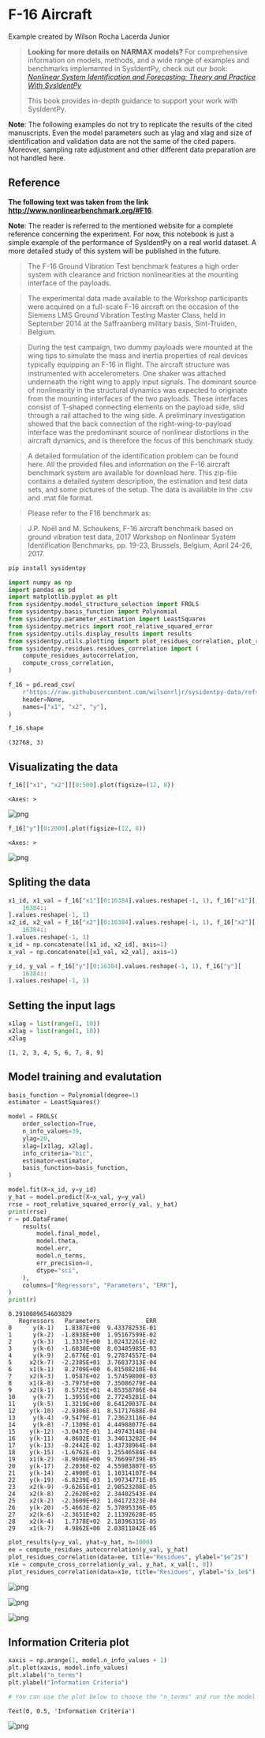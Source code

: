 # F-16 Aircraft

Example created by Wilson Rocha Lacerda Junior

> **Looking for more details on NARMAX models?**
> For comprehensive information on models, methods, and a wide range of examples and benchmarks implemented in SysIdentPy, check out our book:
> [*Nonlinear System Identification and Forecasting: Theory and Practice With SysIdentPy*](https://sysidentpy.org/book/0%20-%20Preface/)
>
> This book provides in-depth guidance to support your work with SysIdentPy.

**Note**: The following examples do not try to replicate the results of the cited manuscripts. Even the model parameters such as ylag and xlag and size of identification and validation data are not the same of the cited papers. Moreover, sampling rate adjustment and other different data preparation are not handled here.

## Reference

**The following text was taken from the link http://www.nonlinearbenchmark.org/#F16**. 

**Note**: The reader is referred to the mentioned website for a complete reference concerning the experiment. For now, this notebook is just a simple example of the performance of SysIdentPy on a real world dataset. A more detailed study of this system will be published in the future.  

> The F-16 Ground Vibration Test benchmark features a high order system with clearance and friction nonlinearities at the mounting interface of the payloads.

> The experimental data made available to the Workshop participants were acquired on a full-scale F-16 aircraft on the occasion of the Siemens LMS Ground Vibration Testing Master Class, held in September 2014 at the Saffraanberg military basis, Sint-Truiden, Belgium.

> During the test campaign, two dummy payloads were mounted at the wing tips to simulate the mass and inertia properties of real devices typically equipping an F-16 in ﬂight. The aircraft structure was instrumented with accelerometers. One shaker was attached underneath the right wing to apply input signals. The dominant source of nonlinearity in the structural dynamics was expected to originate from the mounting interfaces of the two payloads. These interfaces consist of T-shaped connecting elements on the payload side, slid through a rail attached to the wing side. A preliminary investigation showed that the back connection of the right-wing-to-payload interface was the predominant source of nonlinear distortions in the aircraft dynamics, and is therefore the focus of this benchmark study.

> A detailed formulation of the identification problem can be found here. All the provided files and information on the F-16 aircraft benchmark system are available for download here. This zip-file contains a detailed system description, the estimation and test data sets, and some pictures of the setup. The data is available in the .csv and .mat file format.

> Please refer to the F16 benchmark as:

> J.P. Noël and M. Schoukens, F-16 aircraft benchmark based on ground vibration test data, 2017 Workshop on Nonlinear System Identification Benchmarks, pp. 19-23, Brussels, Belgium, April 24-26, 2017.


```python
pip install sysidentpy
```


```python
import numpy as np
import pandas as pd
import matplotlib.pyplot as plt
from sysidentpy.model_structure_selection import FROLS
from sysidentpy.basis_function import Polynomial
from sysidentpy.parameter_estimation import LeastSquares
from sysidentpy.metrics import root_relative_squared_error
from sysidentpy.utils.display_results import results
from sysidentpy.utils.plotting import plot_residues_correlation, plot_results
from sysidentpy.residues.residues_correlation import (
    compute_residues_autocorrelation,
    compute_cross_correlation,
)
```


```python
f_16 = pd.read_csv(
    r"https://raw.githubusercontent.com/wilsonrljr/sysidentpy-data/refs/heads/main/datasets/f_16_vibration_test/f-16.txt",
    header=None,
    names=["x1", "x2", "y"],
)
```


```python
f_16.shape
```




    (32768, 3)



## Visualizating the data


```python
f_16[["x1", "x2"]][0:500].plot(figsize=(12, 8))
```




    <Axes: >




    
![png](f-16-aircraft_files/f-16-aircraft_7_1.png)
    



```python
f_16["y"][0:2000].plot(figsize=(12, 8))
```




    <Axes: >




    
![png](f-16-aircraft_files/f-16-aircraft_8_1.png)
    


## Spliting the data


```python
x1_id, x1_val = f_16["x1"][0:16384].values.reshape(-1, 1), f_16["x1"][
    16384::
].values.reshape(-1, 1)
x2_id, x2_val = f_16["x2"][0:16384].values.reshape(-1, 1), f_16["x2"][
    16384::
].values.reshape(-1, 1)
x_id = np.concatenate([x1_id, x2_id], axis=1)
x_val = np.concatenate([x1_val, x2_val], axis=1)

y_id, y_val = f_16["y"][0:16384].values.reshape(-1, 1), f_16["y"][
    16384::
].values.reshape(-1, 1)
```

## Setting the input lags 


```python
x1lag = list(range(1, 10))
x2lag = list(range(1, 10))
x2lag
```




    [1, 2, 3, 4, 5, 6, 7, 8, 9]



## Model training and evalutation


```python
basis_function = Polynomial(degree=1)
estimator = LeastSquares()

model = FROLS(
    order_selection=True,
    n_info_values=39,
    ylag=20,
    xlag=[x1lag, x2lag],
    info_criteria="bic",
    estimator=estimator,
    basis_function=basis_function,
)

model.fit(X=x_id, y=y_id)
y_hat = model.predict(X=x_val, y=y_val)
rrse = root_relative_squared_error(y_val, y_hat)
print(rrse)
r = pd.DataFrame(
    results(
        model.final_model,
        model.theta,
        model.err,
        model.n_terms,
        err_precision=8,
        dtype="sci",
    ),
    columns=["Regressors", "Parameters", "ERR"],
)
print(r)
```

    0.2910089654603829
       Regressors   Parameters             ERR
    0      y(k-1)   1.8387E+00  9.43378253E-01
    1      y(k-2)  -1.8938E+00  1.95167599E-02
    2      y(k-3)   1.3337E+00  1.02432261E-02
    3      y(k-6)  -1.6038E+00  8.03485985E-03
    4      y(k-9)   2.6776E-01  9.27874557E-04
    5     x2(k-7)  -2.2385E+01  3.76837313E-04
    6     x1(k-1)   8.2709E+00  6.81508210E-04
    7     x2(k-3)   1.0587E+02  1.57459800E-03
    8     x1(k-8)  -3.7975E+00  7.35086279E-04
    9     x2(k-1)   8.5725E+01  4.85358786E-04
    10     y(k-7)   1.3955E+00  2.77245281E-04
    11     y(k-5)   1.3219E+00  8.64120037E-04
    12    y(k-10)  -2.9306E-01  8.51717688E-04
    13     y(k-4)  -9.5479E-01  7.23623116E-04
    14     y(k-8)  -7.1309E-01  4.44988077E-04
    15    y(k-12)  -3.0437E-01  1.49743148E-04
    16    y(k-11)   4.8602E-01  3.34613282E-04
    17    y(k-13)  -8.2442E-02  1.43738964E-04
    18    y(k-15)  -1.6762E-01  1.25546584E-04
    19    x1(k-2)  -8.9698E+00  9.76699739E-05
    20    y(k-17)   2.2036E-02  4.55983807E-05
    21    y(k-14)   2.4900E-01  1.10314107E-04
    22    y(k-19)  -6.8239E-03  1.99734771E-05
    23    x2(k-9)  -9.6265E+01  2.98523208E-05
    24    x2(k-8)   2.2620E+02  2.34402543E-04
    25    x2(k-2)  -2.3609E+02  1.04172323E-04
    26    y(k-20)  -5.4663E-02  5.37895336E-05
    27    x2(k-6)  -2.3651E+02  2.11392628E-05
    28    x2(k-4)   1.7378E+02  2.18396315E-05
    29    x1(k-7)   4.9862E+00  2.03811842E-05



```python
plot_results(y=y_val, yhat=y_hat, n=1000)
ee = compute_residues_autocorrelation(y_val, y_hat)
plot_residues_correlation(data=ee, title="Residues", ylabel="$e^2$")
x1e = compute_cross_correlation(y_val, y_hat, x_val[:, 0])
plot_residues_correlation(data=x1e, title="Residues", ylabel="$x_1e$")
```


    
![png](f-16-aircraft_files/f-16-aircraft_15_0.png)
    



    
![png](f-16-aircraft_files/f-16-aircraft_15_1.png)
    



    
![png](f-16-aircraft_files/f-16-aircraft_15_2.png)
    


## Information Criteria plot


```python
xaxis = np.arange(1, model.n_info_values + 1)
plt.plot(xaxis, model.info_values)
plt.xlabel("n_terms")
plt.ylabel("Information Criteria")

# You can use the plot below to choose the "n_terms" and run the model again with the most adequate value of terms.
```




    Text(0, 0.5, 'Information Criteria')




    
![png](f-16-aircraft_files/f-16-aircraft_17_1.png)
    

